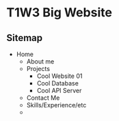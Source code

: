 # T1W3 Big Website

## Sitemap

- Home
  - About me
  - Projects
    - Cool Website 01
    - Cool Database
    - Cool API Server 
  - Contact Me
  - Skills/Experience/etc
  -  
